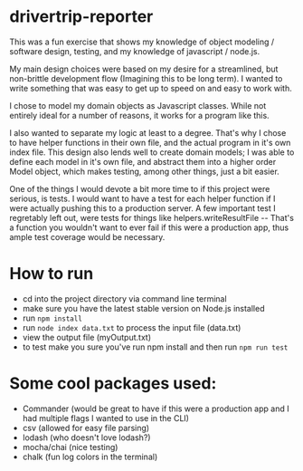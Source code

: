# drivertrip-reporter
This was a fun exercise that shows my knowledge of object modeling / software design, testing, and my knowledge of javascript / node.js.

My main design choices were based on my desire for a streamlined, but non-brittle development flow (Imagining this to be long term). I wanted to write something that was easy to get up to speed on and easy to work with.

I chose to model my domain objects as Javascript classes. While not entirely ideal for a number of reasons, it works for a program like this. 

I also wanted to separate my logic at least to a degree. That's why I chose to have helper functions in their own file, and the actual program in it's own index file. This design also lends well to create domain models; I was able to define each model in it's own file, and abstract them into a higher order Model object, which makes testing, among other things, just a bit easier.

One of the things I would devote a bit more time to if this project were serious, is tests. I would want to have a test for each helper function if I were actually pushing this to a production server. A few important test I regretably left out, were tests for things like helpers.writeResultFile -- That's a function you wouldn't want to ever fail if this were a production app, thus ample test coverage would be necessary.

# How to run
- cd into the project directory via command line terminal
- make sure you have the latest stable version on Node.js installed
- run `npm install`
- run `node index data.txt` to process the input file (data.txt)
- view the output file (myOutput.txt)
- to test make you sure you've run npm install and then run `npm run test`

# Some cool packages used: 
- Commander (would be great to have if this were a production app and I had multiple flags I wanted to use in the CLI)
- csv (allowed for easy file parsing)
- lodash (who doesn't love lodash?)
- mocha/chai (nice testing)
- chalk (fun log colors in the terminal)